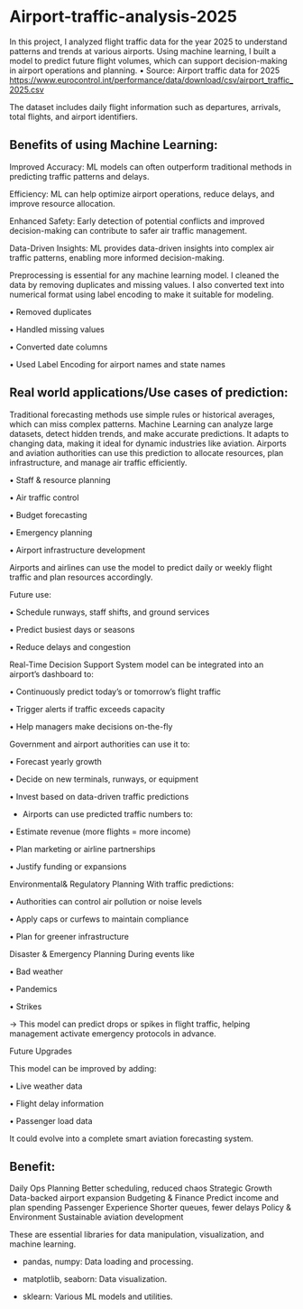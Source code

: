 # Airport-traffic-analysis-2025
In this project, I analyzed flight traffic data for the year 2025 to understand patterns and trends at various airports. Using machine learning, I built a model to predict future flight volumes, which can support decision-making in airport operations and planning. • Source: Airport traffic data for 2025 https://www.eurocontrol.int/performance/data/download/csv/airport_traffic_2025.csv

The dataset includes daily flight information such as departures, arrivals, total flights, and airport identifiers.

Benefits of using Machine Learning:
---------------------------------
Improved Accuracy: ML models can often outperform traditional methods in predicting traffic patterns and delays.

Efficiency: ML can help optimize airport operations, reduce delays, and improve resource allocation.

Enhanced Safety: Early detection of potential conflicts and improved decision-making can contribute to safer air traffic management.

Data-Driven Insights: ML provides data-driven insights into complex air traffic patterns, enabling more informed decision-making.

Preprocessing is essential for any machine learning model. I cleaned the data by removing duplicates and missing values. I also converted text into numerical format using label encoding to make it suitable for modeling.

• Removed duplicates

• Handled missing values

• Converted date columns

• Used Label Encoding for airport names and state names

Real world applications/Use cases of prediction:
------------------------------------------------
Traditional forecasting methods use simple rules or historical averages, which can miss complex patterns. Machine Learning can analyze large datasets, detect hidden trends, and make accurate predictions. It adapts to changing data, making it ideal for dynamic industries like aviation. Airports and aviation authorities can use this prediction to allocate resources, plan infrastructure, and manage air traffic efficiently.

• Staff & resource planning

• Air traffic control

• Budget forecasting

• Emergency planning

• Airport infrastructure development

Airports and airlines can use the model to predict daily or weekly flight traffic and plan resources accordingly.

 Future use:
  
• Schedule runways, staff shifts, and ground services

• Predict busiest days or seasons

• Reduce delays and congestion

 Real-Time Decision Support System  model can be integrated into an airport’s dashboard to:

• Continuously predict today’s or tomorrow’s flight traffic

• Trigger alerts if traffic exceeds capacity

• Help managers make decisions on-the-fly

 Government and airport authorities can use it to:

• Forecast yearly growth

• Decide on new terminals, runways, or equipment

• Invest based on data-driven traffic predictions

* Airports can use predicted traffic numbers to:

• Estimate revenue (more flights = more income)

• Plan marketing or airline partnerships

• Justify funding or expansions

Environmental& Regulatory Planning With traffic predictions:

• Authorities can control air pollution or noise levels

• Apply caps or curfews to maintain compliance

• Plan for greener infrastructure

Disaster & Emergency Planning During events like

• Bad weather

• Pandemics

• Strikes

→ This model can predict drops or spikes in flight traffic, helping management activate emergency protocols in advance.

Future Upgrades

This model can be improved by adding:

• Live weather data

• Flight delay information

• Passenger load data

It could evolve into a complete smart aviation forecasting system.

Benefit:
---------
Daily Ops Planning
  Better scheduling, reduced chaos
Strategic Growth
  Data-backed airport expansion
Budgeting & Finance Predict
   income and plan spending
Passenger Experience
  Shorter queues, fewer delays
Policy & Environment
       Sustainable aviation development
       
These are essential libraries for data manipulation, visualization, and machine learning.

*  pandas, numpy: Data loading and processing.

*  matplotlib, seaborn: Data visualization.

* sklearn: Various ML models and utilities.
